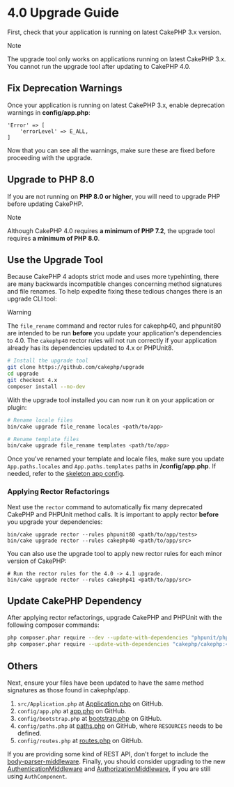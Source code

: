 # 4.0 Upgrade Guide

First, check that your application is running on latest CakePHP 3.x version.

> [!NOTE]
> The upgrade tool only works on applications running on latest CakePHP 3.x. You cannot run the upgrade tool after updating to CakePHP 4.0.

## Fix Deprecation Warnings

Once your application is running on latest CakePHP 3.x, enable deprecation warnings in **config/app.php**:

    'Error' => [
        'errorLevel' => E_ALL,
    ]

Now that you can see all the warnings, make sure these are fixed before proceeding with the upgrade.

## Upgrade to PHP 8.0

If you are not running on **PHP 8.0 or higher**, you will need to upgrade PHP before updating CakePHP.

> [!NOTE]
> Although CakePHP 4.0 requires **a minimum of PHP 7.2**, the upgrade tool requires **a minimum of PHP 8.0**.

## Use the Upgrade Tool

Because CakePHP 4 adopts strict mode and uses more typehinting, there are many
backwards incompatible changes concerning method signatures and file renames.
To help expedite fixing these tedious changes there is an upgrade CLI tool:

> [!WARNING]
> The `file_rename` command and rector rules for cakephp40, and phpunit80
> are intended to be run **before** you update your application's dependencies
> to 4.0. The `cakephp40` rector rules will not run correctly if your
> application already has its dependencies updated to 4.x or PHPUnit8.

``` bash
# Install the upgrade tool
git clone https://github.com/cakephp/upgrade
cd upgrade
git checkout 4.x
composer install --no-dev
```

With the upgrade tool installed you can now run it on your application or
plugin:

``` bash
# Rename locale files
bin/cake upgrade file_rename locales <path/to/app>

# Rename template files
bin/cake upgrade file_rename templates <path/to/app>
```

Once you've renamed your template and locale files, make sure you update
`App.paths.locales` and `App.paths.templates` paths in **/config/app.php**. If needed, refer to the [skeleton app config](https://github.com/cakephp/app/blob/4.x/config/app.php).

### Applying Rector Refactorings

Next use the `rector` command to automatically fix many deprecated CakePHP and
PHPUnit method calls. It is important to apply rector **before** you upgrade
your dependencies:

    bin/cake upgrade rector --rules phpunit80 <path/to/app/tests>
    bin/cake upgrade rector --rules cakephp40 <path/to/app/src>

You can also use the upgrade tool to apply new rector rules for each minor
version of CakePHP:

    # Run the rector rules for the 4.0 -> 4.1 upgrade.
    bin/cake upgrade rector --rules cakephp41 <path/to/app/src>

## Update CakePHP Dependency

After applying rector refactorings, upgrade CakePHP and PHPUnit with the following
composer commands:

``` bash
php composer.phar require --dev --update-with-dependencies "phpunit/phpunit:^8.0"
php composer.phar require --update-with-dependencies "cakephp/cakephp:4.0.*"
```

## Others

Next, ensure your files have been updated to have the same
method signatures as those found in cakephp/app.

1.  `src/Application.php` at [Application.php](https://github.com/cakephp/app/blob/4.x/src/Application.php) on GitHub.
2.  `config/app.php` at [app.php](https://github.com/cakephp/app/blob/4.x/config/app.php) on GitHub.
3.  `config/bootstrap.php` at [bootstrap.php](https://github.com/cakephp/app/blob/4.x/config/bootstrap.php) on GitHub.
4.  `config/paths.php` at [paths.php](https://github.com/cakephp/app/blob/4.x/config/paths.php) on GitHub, where `RESOURCES` needs to be defined.
5.  `config/routes.php` at [routes.php](https://github.com/cakephp/app/blob/4.x/config/routes.php) on GitHub.

If you are providing some kind of REST API, don't forget to include the
[body-parser-middleware](#body-parser-middleware). Finally, you should consider upgrading to the new
[AuthenticationMiddleware](/authentication/2/en/index.md)
and [AuthorizationMiddleware](/authorization/2/en/index.md), if you are still
using `AuthComponent`.
